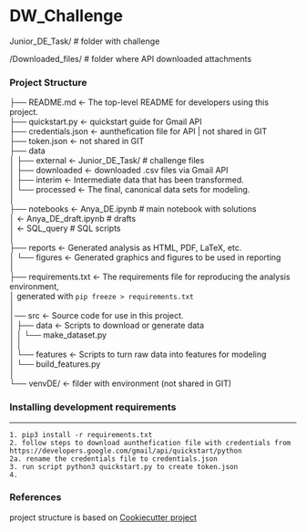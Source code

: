 # DW_Challenge

Junior_DE_Task/  # folder with challenge

/Downloaded_files/ # folder where API downloaded attachments


### Project Structure

├── README.md          <- The top-level README for developers using this project.           
├── quickstart.py      <- quickstart guide for Gmail API                                    
├── credentials.json   <- aunthefication file for  API | not shared in GIT                  
├── token.json         <- not shared in GIT                                                 
├── data                                                                                    
│       ├── external       <- Junior_DE_Task/       # challenge files                           
│   ├── downloaded     <- downloaded .csv files via Gmail API                               
│   ├── interim        <- Intermediate data that has been transformed.                      
│   └── processed      <- The final, canonical data sets for modeling.                      
│                                                                                           
├── notebooks          <- Anya_DE.ipynb         # main notebook with solutions              
│                      <- Anya_DE_draft.ipynb   # drafts                                    
│                      <- SQL_query             # SQL scripts                               
│                                                                                           
├── reports            <- Generated analysis as HTML, PDF, LaTeX, etc.                      
│   └── figures        <- Generated graphics and figures to be used in reporting            
│                                                                                           
├── requirements.txt   <- The requirements file for reproducing the analysis environment,   
│                         generated with `pip freeze > requirements.txt`                    
│                                                                                           
│── src                <- Source code for use in this project.                              
│   ├── data           <- Scripts to download or generate data                              
│   │   └── make_dataset.py                                                                 
│   │                                                                                       
│   └── features       <- Scripts to turn raw data into features for modeling               
│       └── build_features.py                                                               
│                                                                                           
└── venvDE/            <- filder with environment (not shared in GIT)                       

### Installing development requirements
------------

    1. pip3 install -r requirements.txt
    2. follow steps to download aunthefication file with credentials from  https://developers.google.com/gmail/api/quickstart/python
    2a. rename the credentials file to credentials.json
    3. run script python3 quickstart.py to create token.json
    4.

### References

project structure is based on [Cookiecutter project](http://drivendata.github.io/cookiecutter-data-science/)